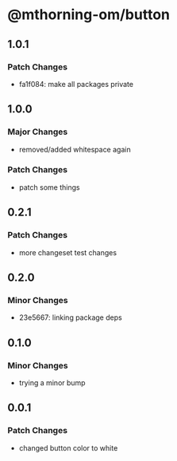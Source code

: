 # @mthorning-om/button

## 1.0.1

### Patch Changes

- fa1f084: make all packages private

## 1.0.0

### Major Changes

- removed/added whitespace again

### Patch Changes

- patch some things

## 0.2.1

### Patch Changes

- more changeset test changes

## 0.2.0

### Minor Changes

- 23e5667: linking package deps

## 0.1.0

### Minor Changes

- trying a minor bump

## 0.0.1

### Patch Changes

- changed button color to white
